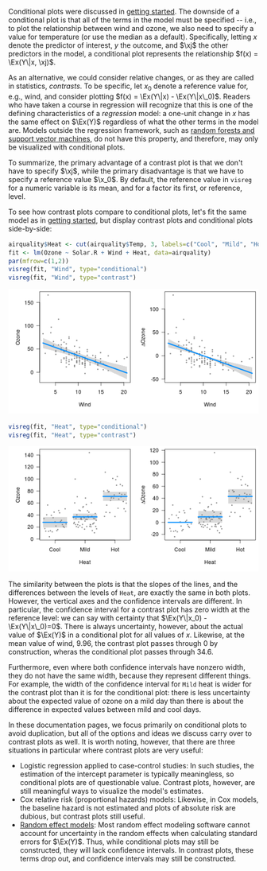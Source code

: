 ---
---



Conditional plots were discussed in [getting started](basic.html).  The downside of a conditional plot is that all of the terms in the model must be specified -- i.e., to plot the relationship between wind and ozone, we also need to specify a value for temperature (or use the median as a default).  Specifically, letting $x$ denote the predictor of interest, $y$ the outcome, and $\xj$ the other predictors in the model, a conditional plot represents the relationship $f(x) = \Ex(Y\|x, \xj)$.

As an alternative, we could consider relative changes, or as they are called in statistics, *contrasts*.  To be specific, let $x_0$ denote a reference value for, e.g., wind, and consider plotting $f(x) = \Ex(Y\|x) - \Ex(Y\|x\_0)$.  Readers who have taken a course in regression will recognize that this is one of the defining characteristics of a *regression* model: a one-unit change in $x$ has the same effect on $\Ex(Y)$ regardless of what the other terms in the model are.  Models outside the regression framework, such as [random forests and support vector machines](blackbox.html), do not have this property, and therefore, may only be visualized with conditional plots.

To summarize, the primary advantage of a contrast plot is that we don't have to specify $\xj$, while the primary disadvantage is that we have to specify a reference value $\x_0$.  By default, the reference value in `visreg` for a numeric variable is its mean, and for a factor its first, or reference, level.

To see how contrast plots compare to conditional plots, let's fit the same model as in [getting started](basic.html), but display contrast plots and conditional plots side-by-side:


```r
airquality$Heat <- cut(airquality$Temp, 3, labels=c("Cool", "Mild", "Hot"))
fit <- lm(Ozone ~ Solar.R + Wind + Heat, data=airquality)
par(mfrow=c(1,2))
visreg(fit, "Wind", type="conditional")
visreg(fit, "Wind", type="contrast")
```

![plot of chunk contrast_vs_conditional](img/contrast-contrast_vs_conditional-1.png)

```r
visreg(fit, "Heat", type="conditional")
visreg(fit, "Heat", type="contrast")
```

![plot of chunk contrast_vs_conditional](img/contrast-contrast_vs_conditional-2.png)

The similarity between the plots is that the slopes of the lines, and the differences between the levels of `Heat`, are exactly the same in both plots.  However, the vertical axes and the confidence intervals are different.  In particular, the confidence interval for a contrast plot has zero width at the reference level: we can say with certainty that $\Ex(Y\|x_0) - \Ex(Y\|x\_0)=0$.  There is always uncertainty, however, about the actual value of $\Ex(Y)$ in a conditional plot for all values of $x$.  Likewise, at the mean value of wind, 9.96, the contrast plot passes through 0 by construction, wheras the conditional plot passes through 34.6.

Furthermore, even where both confidence intervals have nonzero width, they do not have the same width, because they represent different things.  For example, the width of the confidence interval for `Mild` heat is wider for the contrast plot than it is for the conditional plot: there is less uncertainty about the expected value of ozone on a mild day than there is about the difference in expected values between mild and cool days.

In these documentation pages, we focus primarily on conditional plots to avoid duplication, but all of the options and ideas we discuss carry over to contrast plots as well.  It is worth noting, however, that there are three situations in particular where contrast plots are very useful:

* Logistic regression applied to case-control studies: In such studies, the estimation of the intercept parameter is typically meaningless, so conditional plots are of questionable value.  Contrast plots, however, are still meaningful ways to visualize the model's estimates.
* Cox relative risk (proportional hazards) models: Likewise, in Cox models, the baseline hazard is not estimated and plots of absolute risk are dubious, but contrast plots still useful.
* [Random effect models](mixed.html): Most random effect modeling software cannot account for uncertainty in the random effects when calculating standard errors for $\Ex(Y)$.  Thus, while conditional plots may still be constructed, they will lack confidence intervals.  In contrast plots, these terms drop out, and confidence intervals may still be constructed.
